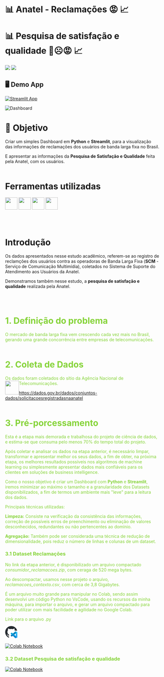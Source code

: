 # :bar_chart: Anatel - Reclamações 😡 :chart_with_upwards_trend:
# :bar_chart: Pesquisa de satisfação e qualidade 🙂☹️😡 :chart_with_upwards_trend:

<p align="left">
<img src="http://img.shields.io/static/v1?label=STATUS&message=EM%20DESENVOLVIMENTO&color=RED&style=for-the-badge" #vitrinedev/>  

<img src="http://img.shields.io/static/v1?label=vers%C3%A3o%20do%20projeto&message=v1.1.0&color=red&style=for-the-badge&logo=github"/>
</p>

## 🖥️ Demo App

[![Streamlit App](https://static.streamlit.io/badges/streamlit_badge_black_white.svg)](https://dash-anatel-reclamacoes-qualidade.streamlit.app/)

<img src="https://github.com/user-attachments/assets/9a79bb15-556e-4942-a2cf-fc1aa3f9cc47" alt="Dashboard"  height="350">


<br>

# :radio_button: Objetivo 
Criar um simples Dashboard em **Python** e **Streamlit**, para a visualização das informações de reclamações dos usuários de banda larga fixa no Brasil.
>
E apresentar as informações da **Pesquisa de Satisfação e Qualidade** feita pela Anatel, com os usuários.
<br><br>
# Ferramentas utilizadas
<img loading="lazy" src="https://cdn.jsdelivr.net/gh/devicons/devicon@latest/icons/python/python-original.svg" width="40" height="40"/> <img src="https://cdn.jsdelivr.net/gh/devicons/devicon@latest/icons/pandas/pandas-original-wordmark.svg" width="40" height="40"/>   <img loading="lazy" src="https://cdn.jsdelivr.net/gh/devicons/devicon@latest/icons/plotly/plotly-original-wordmark.svg" width="40" height="40"/>  <img loading="lazy" src="https://cdn.jsdelivr.net/gh/devicons/devicon@latest/icons/streamlit/streamlit-original-wordmark.svg" width="40" height="40"/>


<br></br>
# Introdução

Os dados apresentados nesse estudo acadêmico, referem-se ao registro de reclamções dos usuários contra as operadoras de Banda Larga Fixa (**SCM** - Serviço de Comunicação Multimídia), coletados no Sistema de Suporte do Atendimento aos Usuários da Anatel.
>
Demonstramos também nesse estudo, a **pesquisa de satisfação e qualidade** realizada pela Anatel.


<br><br>
# **<font color=#85d338> 1. Definição do problema**
>
O mercado de banda larga fixa vem crescendo cada vez mais no Brasil, gerando uma grande concorrência entre empresas de telecomunicações.
<br><br>

# **<font color=#85d338> 2. Coleta de Dados**
>
Os dados foram coletados do sítio da Agência Nacional de Telecomunicações.<img align="left" width="45" height="45" src="https://upload.wikimedia.org/wikipedia/commons/thumb/5/51/Anatel_Logo.svg/180px-Anatel_Logo.svg.png">
>
https://dados.gov.br/dados/conjuntos-dados/solicitacoesregistradasnaanatel
<br><br>

# **<font color=#85d338> 3. Pré-porcessamento**
>
Esta é a etapa mais demorada e trabalhosa do projeto de ciência de dados, e estima-se que consuma pelo menos 70% do tempo total do projeto.
>
Após coletar e analisar os dados na etapa anterior, é necessário limpar, transformar e apresentar melhor os seus dados, a fim de obter, na próxima etapa, os melhores resultados possíveis nos algoritmos de machine learning ou simplesmente apresentar dados mais confiáveis para os clientes em soluções de
business intelligence.
>
Como o nosso objetivo é criar um Dashboard com **Python** e **Streamlit**, iremos minimizar ao máximo o tamanho e a granularidade dos Datasets disponibilizados, a fim de termos um ambiente mais "leve" para a leitura dos dados.
>
Principais técnicas utilizadas:
>
**Limpeza:** Consiste na verificação da consistência das informações, correção de possíveis erros de preenchimento ou eliminação de valores desconhecidos, redundantes ou não pertencentes ao domínio.
>
**Agregação:** Também pode ser considerada uma técnica de redução de dimensionalidade, pois reduz o número de linhas e colunas de um dataset.
>
### 3.1 Dataset Reclamações
>
No link da etapa anterior, é disponibilizado um arquivo compactado *consumidor_reclamacoes.zip*, com ceraga de 520 mega bytes.
>
Ao descompactar, usamos nesse projeto o arquivo, *reclamacoes_contexto.csv*, com cerca de 3,8 Gigabytes.
>
É um arquivo muito grande para manipular no Colab, sendo assim desenvolvi um código Python no VsCode, usando os recursos da minha máquina, para importar o arquivo, e gerar um arquivo compactado para poder utilizar com mais facilidade e agilidade no Google Colab.
>
Link para o arquivo .py
>
[<img loading="lazy" src="https://github.com/gabrielmprata/Anatel_Reclamacoes/blob/6c5b82301d75a3a8b5026bf703a41cb7c5080140/images/githubcodespaces-original.svg" width="40" height="40"/>](https://github.com/gabrielmprata/Anatel_Reclamacoes/blob/main/Pre_etl.py)

[![Colab Notebook](https://colab.research.google.com/assets/colab-badge.svg)](https://colab.research.google.com/drive/1HcN6QvrPrgMSWPA8P6NH2x6r4OqUEvev#)
>
### 3.2 Dataset Pesquisa de satisfação e qualidade
>
[![Colab Notebook](https://colab.research.google.com/assets/colab-badge.svg)](https://colab.research.google.com/drive/1XcwVd8iIzISfIDcQupraeRMJ3vjZaIO5)
>
